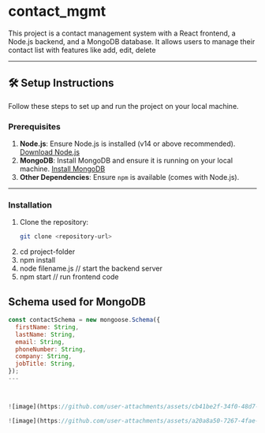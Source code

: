 # contact_mgmt


This project is a contact management system with a React frontend, a Node.js backend, and a MongoDB database. It allows users to manage their contact list with features like add, edit, delete

---

## 🛠️ Setup Instructions

Follow these steps to set up and run the project on your local machine.

### Prerequisites

1. **Node.js**: Ensure Node.js is installed (v14 or above recommended). [Download Node.js](https://nodejs.org/)
2. **MongoDB**: Install MongoDB and ensure it is running on your local machine. [Install MongoDB](https://www.mongodb.com/docs/manual/installation/)
3. **Other Dependencies**: Ensure `npm` is available (comes with Node.js).

---

### Installation

1. Clone the repository:
   ```bash
   git clone <repository-url>
2. cd project-folder
3. npm install
4. node filename.js // start the backend server
5. npm start // run frontend code


Schema used for MongoDB
---
```javascript
const contactSchema = new mongoose.Schema({
  firstName: String,
  lastName: String,
  email: String,
  phoneNumber: String,
  company: String,
  jobTitle: String,
});
---



![image](https://github.com/user-attachments/assets/cb41be2f-34f0-48d7-9fb8-8c898fccf802)

![image](https://github.com/user-attachments/assets/a20a8a50-7267-4fae-b8e3-b45ce5d91d8d)


